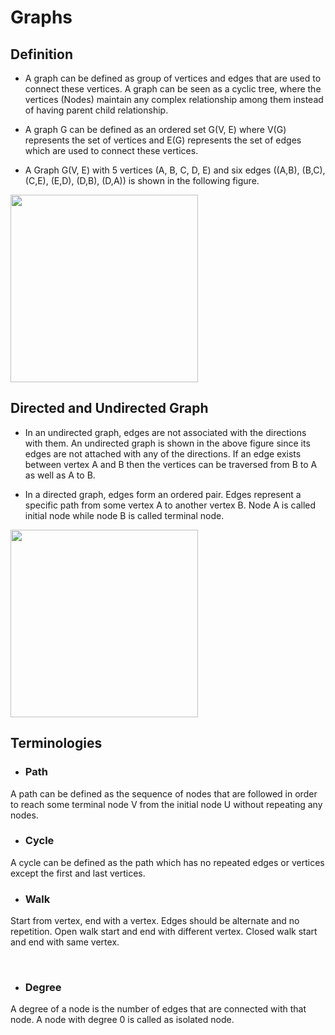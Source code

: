 # **Graphs**

## Definition
- A graph can be defined as group of vertices and edges that are used to connect these vertices. 
A graph can be seen as a cyclic tree, where the vertices (Nodes) maintain any complex relationship among them instead of having parent child relationship.

- A graph G can be defined as an ordered set G(V, E) where V(G) represents the set of vertices and E(G) represents the set of edges which are used to connect these vertices.

- A Graph G(V, E) with 5 vertices (A, B, C, D, E) and six edges ((A,B), (B,C), (C,E), (E,D), (D,B), (D,A)) is shown in the following figure.
<img src="https://static.javatpoint.com/ds/images/graph-definition.png" width="300">

<br />

## Directed and Undirected Graph
- In an undirected graph, edges are not associated with the directions with them. An undirected graph is shown in the above figure since its edges are not attached with 
any of the directions. If an edge exists between vertex A and B then the vertices can be traversed from B to A as well as A to B.

- In a directed graph, edges form an ordered pair. Edges represent a specific path from some vertex A to another vertex B. Node A is called initial node while node B is called terminal node.
<img src="https://static.javatpoint.com/ds/images/directed-and-undirected-graph.png" width="300">

<br />

## Terminologies
- ### Path
A path can be defined as the sequence of nodes that are followed in order to reach some terminal node V from the initial node U without repeating any nodes.

- ### Cycle
A cycle can be defined as the path which has no repeated edges or vertices except the first and last vertices.

- ### Walk
Start from vertex, end with a vertex. Edges should be alternate and no repetition. Open walk start and end with different vertex. Closed walk start and end with same vertex.

<br/>

- ### Degree
A degree of a node is the number of edges that are connected with that node. A node with degree 0 is called as isolated node.


